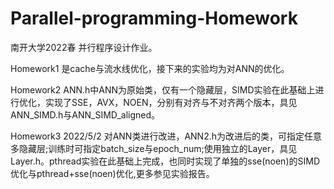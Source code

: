 # Parallel-programming-Homework
南开大学2022春 并行程序设计作业。

Homework1 是cache与流水线优化，接下来的实验均为对ANN的优化。

Homework2 ANN.h中ANN为原始类，仅有一个隐藏层，SIMD实验在此基础上进行优化，实现了SSE，AVX，NOEN，分别有对齐与不对齐两个版本，具见ANN_SIMD.h与ANN_SIMD_aligned。

Homework3 2022/5/2 对ANN类进行改进，ANN2.h为改进后的类，可指定任意多隐藏层;训练时可指定batch_size与epoch_num;使用独立的Layer，具见Layer.h。pthread实验在此基础上完成，也同时实现了单独的sse(noen)的SIMD优化与pthread+sse(noen)优化,更多参见实验报告。
